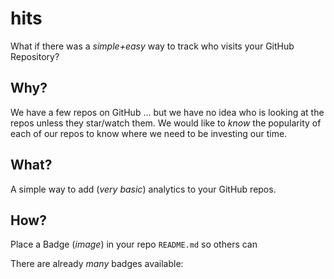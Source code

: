 # hits

What if there was a *simple+easy* way to track who visits your GitHub Repository?

## Why?

We have a few repos on GitHub ... but we have no idea who is
looking at the repos unless they star/watch them.
We would like to *know* the popularity of each of our repos
to know where we need to be investing our time.

## What?

A simple way to add (*very basic*) analytics to your GitHub repos.

## How?

Place a Badge (*image*) in your repo `README.md` so others can

There are already *many* badges available:
